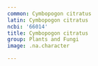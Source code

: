 ```yaml
---
common: Cymbopogon citratus
latin: Cymbopogon citratus
ncbi: '66014'
title: Cymbopogon citratus
group: Plants and Fungi
image: .na.character

---
```

